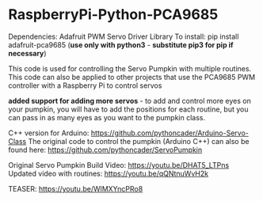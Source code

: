 # RaspberryPi-Python-PCA9685

Dependencies:
Adafruit PWM Servo Driver Library
To install: pip install adafruit-pca9685 (**use only with python3** - **substitute pip3 for pip if necessary**)

This code is used for controlling the Servo Pumpkin with multiple routines. This code can also be applied to other projects that use the PCA9685 PWM controller with a Raspberry Pi to control servos

**added support for adding more servos** - to add and control more eyes on your pumpkin, you will have to add the positions for each routine, but you can pass in as many eyes as you want to the pumpkin class.
  
C++ version for Arduino: https://github.com/pythoncader/Arduino-Servo-Class
The original code to control the pumpkin (Arduino C++) can also be found here: https://github.com/pythoncader/ServoPumpkin  

Original Servo Pumpkin Build Video: https://youtu.be/DHAT5_LTPns
Updated video with routines: https://youtu.be/qQNtnuWvH2k

TEASER: https://youtu.be/WlMXYncPRo8
